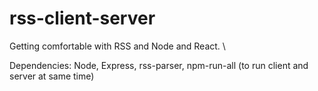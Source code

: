 # rss-client-server

Getting comfortable with RSS and Node and React. \

Dependencies: Node, Express, rss-parser, npm-run-all (to run client and server at same time)


